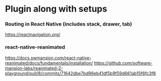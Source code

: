 # Plugin along with setups

### Routing in React Native (includes stack, drawer, tab)
https://reactnavigation.org/

### react-native-reanimated
https://docs.swmansion.com/react-native-reanimated/docs/fundamentals/installation/
https://github.com/software-mansion-labs/reanimated-2-playground/pull/8/commits/71642dbe7bd96eb41df5b9f59d661ab15f6fc3f8